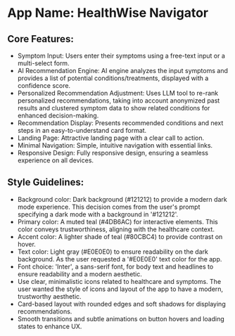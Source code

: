 # **App Name**: HealthWise Navigator

## Core Features:

- Symptom Input: Users enter their symptoms using a free-text input or a multi-select form.
- AI Recommendation Engine: AI engine analyzes the input symptoms and provides a list of potential conditions/treatments, displayed with a confidence score.
- Personalized Recommendation Adjustment: Uses LLM tool to re-rank personalized recommendations, taking into account anonymized past results and clustered symptom data to show related conditions for enhanced decision-making.
- Recommendation Display: Presents recommended conditions and next steps in an easy-to-understand card format.
- Landing Page: Attractive landing page with a clear call to action.
- Minimal Navigation: Simple, intuitive navigation with essential links.
- Responsive Design: Fully responsive design, ensuring a seamless experience on all devices.

## Style Guidelines:

- Background color: Dark background (#121212) to provide a modern dark mode experience. This decision comes from the user's prompt specifying a dark mode with a background in '#121212'.
- Primary color: A muted teal (#4DB6AC) for interactive elements. This color conveys trustworthiness, aligning with the healthcare context.
- Accent color: A lighter shade of teal (#80CBC4) to provide contrast on hover.
- Text color: Light gray (#E0E0E0) to ensure readability on the dark background. As the user requested a '#E0E0E0' text color for the app.
- Font choice: 'Inter', a sans-serif font, for body text and headlines to ensure readability and a modern aesthetic.
- Use clear, minimalistic icons related to healthcare and symptoms. The user wanted the style of icons and layout of the app to have a modern, trustworthy aesthetic.
- Card-based layout with rounded edges and soft shadows for displaying recommendations.
- Smooth transitions and subtle animations on button hovers and loading states to enhance UX.